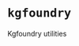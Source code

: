 # `kgfoundry`

Kgfoundry utilities

<!-- START doctoc generated TOC please keep comment here to allow auto update -->
<!-- END doctoc generated TOC please keep comment here to allow auto update -->
<!-- agent:readme v1 sha:5dfbe3d9af9aa202dac875e3eeb49578ed9a092b content:a0f4a10b0308 -->

